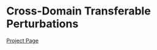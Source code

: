 # Cross-Domain Transferable Perturbations 
[Project Page](https://muzammal-naseer.github.io/Cross-domain-perturbations/)
